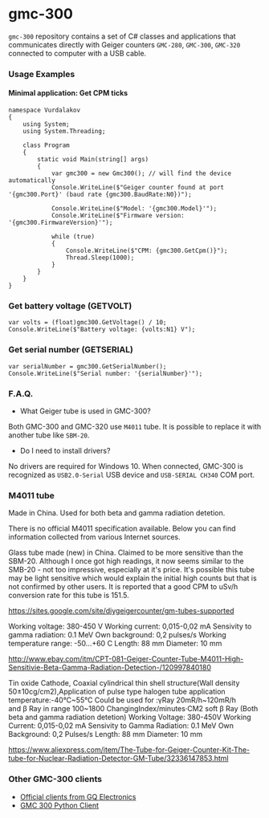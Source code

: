 ﻿# gmc-300

`gmc-300` repository contains a set of C# classes and applications that communicates directly with Geiger counters `GMC-280`, `GMC-300`, `GMC-320` connected to computer with a USB cable.

### Usage Examples

#### Minimal application: Get CPM ticks

```
namespace Vurdalakov
{
    using System;
    using System.Threading;

    class Program
    {
        static void Main(string[] args)
        {
            var gmc300 = new Gmc300(); // will find the device automatically
            Console.WriteLine($"Geiger counter found at port '{gmc300.Port}' (baud rate {gmc300.BaudRate:N0})");

            Console.WriteLine($"Model: '{gmc300.Model}'");
            Console.WriteLine($"Firmware version: '{gmc300.FirmwareVersion}'");

            while (true)
            {
                Console.WriteLine($"CPM: {gmc300.GetCpm()}");
                Thread.Sleep(1000);
            }
        }
    }
}
```

### Get battery voltage (GETVOLT)

```
var volts = (float)gmc300.GetVoltage() / 10;
Console.WriteLine($"Battery voltage: {volts:N1} V");
```

### Get serial number (GETSERIAL)

```
var serialNumber = gmc300.GetSerialNumber();
Console.WriteLine($"Serial number: '{serialNumber}'");
```

### F.A.Q.

* What Geiger tube is used in GMC-300?

Both GMC-300 and GMC-320 use `M4011` tube. It is possible to replace it with another tube like `SBM-20`.

* Do I need to install drivers?

No drivers are required for Windows 10. When connected, GMC-300 is recognized as `USB2.0-Serial` USB device and `USB-SERIAL CH340` COM port.

### M4011 tube

Made in China. Used for both beta and gamma radiation detetion.

There is no official M4011 specification available. Below you can find information collected from various Internet sources.

Glass tube made (new) in China. Claimed to be more sensitive than the SBM-20. Although I once got high readings, it now seems similar to the SMB-20 - not too impressive, especially at it's price. It's possible this tube may be light sensitive which would explain the initial high counts but that is not confirmed by other users. It is reported that a good CPM to uSv/h conversion rate for this tube is 151.5.

https://sites.google.com/site/diygeigercounter/gm-tubes-supported

Working voltage: 380-450 V
Working current: 0,015-0,02 mA
Sensivity to gamma radiation: 0.1 MeV
Own background: 0,2 pulses/s
Working temperature range: -50...+60 С
Length: 88 mm
Diameter: 10 mm

http://www.ebay.com/itm/CPT-081-Geiger-Counter-Tube-M4011-High-Sensitivie-Beta-Gamma-Radiation-Detection-/120997840180

Tin oxide Cathode, Coaxial cylindrical thin shell structure(Wall density 50±10cg/cm2),Application of pulse type halogen tube
application temperature:-40°C~55°C
Could be used for :γRay 20mR/h~120mR/h  
               and β Ray in range  100~1800 ChangingIndex/minutes·CM2 soft β Ray
               (Both beta and gamma radiation detetion)
Working Voltage: 380-450V 
Working Current: 0,015-0,02 mA
Sensivity to Gamma Radiation: 0.1 MeV
Own Background: 0,2 Pulses/s
Length:  88 mm
Diameter: 10 mm

https://www.aliexpress.com/item/The-Tube-for-Geiger-Counter-Kit-The-tube-for-Nuclear-Radiation-Detector-GM-Tube/32336147853.html

### Other GMC-300 clients

* [Official clients from GQ Electronics](http://www.gqelectronicsllc.com/comersus/store/download.asp)
* [GMC 300 Python Client](https://github.com/stilldavid/gmc-300-python)
